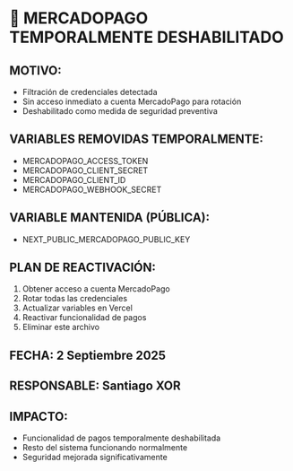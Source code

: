 # 🚨 MERCADOPAGO TEMPORALMENTE DESHABILITADO

## MOTIVO:

- Filtración de credenciales detectada
- Sin acceso inmediato a cuenta MercadoPago para rotación
- Deshabilitado como medida de seguridad preventiva

## VARIABLES REMOVIDAS TEMPORALMENTE:

- MERCADOPAGO_ACCESS_TOKEN
- MERCADOPAGO_CLIENT_SECRET
- MERCADOPAGO_CLIENT_ID
- MERCADOPAGO_WEBHOOK_SECRET

## VARIABLE MANTENIDA (PÚBLICA):

- NEXT_PUBLIC_MERCADOPAGO_PUBLIC_KEY

## PLAN DE REACTIVACIÓN:

1. Obtener acceso a cuenta MercadoPago
2. Rotar todas las credenciales
3. Actualizar variables en Vercel
4. Reactivar funcionalidad de pagos
5. Eliminar este archivo

## FECHA: 2 Septiembre 2025

## RESPONSABLE: Santiago XOR

## IMPACTO:

- Funcionalidad de pagos temporalmente deshabilitada
- Resto del sistema funcionando normalmente
- Seguridad mejorada significativamente
